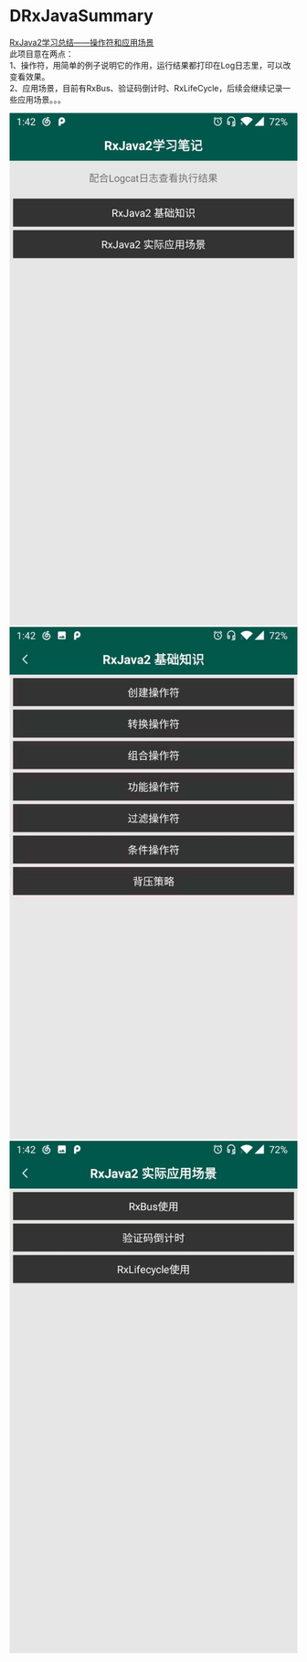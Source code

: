 # DRxJavaSummary  
[RxJava2学习总结——操作符和应用场景](https://www.jianshu.com/p/3a3462535b4d)  
此项目意在两点：    
1、操作符，用简单的例子说明它的作用，运行结果都打印在Log日志里，可以改变看效果。  
2、应用场景，目前有RxBus、验证码倒计时、RxLifeCycle，后续会继续记录一些应用场景。。。

![目录](https://github.com/Dengszzzzz/DRxJavaSummary/blob/master/app/src/main/assets/%E7%9B%AE%E5%BD%95.jpg)
![操作符](https://github.com/Dengszzzzz/DRxJavaSummary/blob/master/app/src/main/assets/%E6%93%8D%E4%BD%9C%E7%AC%A6.jpg)
![应用场景](https://github.com/Dengszzzzz/DRxJavaSummary/blob/master/app/src/main/assets/%E5%AE%9E%E9%99%85%E5%BA%94%E7%94%A8.jpg)
